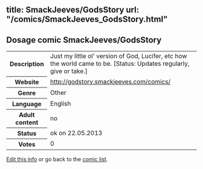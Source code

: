 title: SmackJeeves/GodsStory
url: "/comics/SmackJeeves_GodsStory.html"
---
Dosage comic SmackJeeves/GodsStory
-----------------------------------------

<p id="msg"></p>
<script type="text/javascript">
if (window.location.search === '?edit_info_mail=sent_ok') {
  var elem = document.getElementById("msg");
  elem.innerHTML = 'Edited information sucessfully sent for review, which is usually done daily. Thanks!';
  elem.className = 'ok';
}
</script>
<table class="comicinfo">
<tr>
<th>Description</th><td>Just my little ol' version of God, Lucifer, etc how the world came to be. [Status: Updates regularly, give or take.]</td>
</tr>
<tr>
<th>Website</th><td><a href="http://godstory.smackjeeves.com/comics/">http://godstory.smackjeeves.com/comics/</a></td>
</tr>
<tr>
<th>Genre</th><td>Other</td>
</tr>
<tr>
<th>Language</th><td>English</td>
</tr>
<tr>
<th>Adult content</th><td>no</td>
</tr>
<tr>
<th>Status</th><td>ok on 22.05.2013</td>
</tr>
<tr>
<th>Votes</th><td>0</td>
</tr>
</table>

[Edit this info](SmackJeeves_GodsStory_edit.html) or go back to the [comic list](../comic-index.html).
